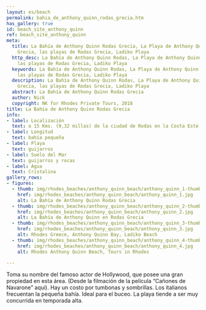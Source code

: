 ```yaml
---
layout: es/beach
permalink: bahia_de_anthony_quinn_rodas_grecia.htm
has_gallery: true
id: beach_site_anthony_quinn
ref: beach_site_anthony_quinn
meta:
  title: La Bahía de Anthony Quinn Rodas Grecia, La Playa de Anthony Quinn en Rodas
    Grecia, las playas de Rodas Grecia, Ladiko Playa
  http_desc: La Bahía de Anthony Quinn Rodas, La Playa de Anthony Quinn en Rodas Grecia,
    las playas de Rodas Grecia, Ladiko Playa
  keywords: La Bahía de Anthony Quinn Rodas, La Playa de Anthony Quinn en Rodas Grecia,
    las playas de Rodas Grecia, Ladiko Playa
  description: La Bahía de Anthony Quinn Rodas, La Playa de Anthony Quinn en Rodas
    Grecia, las playas de Rodas Grecia, Ladiko Playa
  abstract: La Bahía de Anthony Quinn Rodas Grecia
  author: Nick
  copyright: NK for Rhodes Private Tours, 2018
title: La Bahía de Anthony Quinn Rodas Grecia
info:
- label: Localización
  text: a 15 Kms. (9,32 millas) de la ciudad de Rodas en la Costa Este
- label: Longitud
  text: bahía pequeña
- label: Playa
  text: guijarros
- label: Suelo del Mar
  text: guijarros y rocas
- label: Agua
  text: Cristalina
gallery_rows:
- figures:
  - thumb: img/rhodes_beaches/anthony_quinn_beach/anthony_quinn_1-thumb.jpg
    href: img/rhodes_beaches/anthony_quinn_beach/anthony_quinn_1.jpg
    alt: La Bahía de Anthony Quinn Rodas Grecia
  - thumb: img/rhodes_beaches/anthony_quinn_beach/anthony_quinn_2-thumb.jpg
    href: img/rhodes_beaches/anthony_quinn_beach/anthony_quinn_2.jpg
    alt: La Bahía de Anthony Quinn en Rodas Grecia
  - thumb: img/rhodes_beaches/anthony_quinn_beach/anthony_quinn_3-thumb.jpg
    href: img/rhodes_beaches/anthony_quinn_beach/anthony_quinn_3.jpg
    alt: Rhodes Greece, Anthony Quinn Bay, Ladiko Beach
  - thumb: img/rhodes_beaches/anthony_quinn_beach/anthony_quinn_4-thumb.jpg
    href: img/rhodes_beaches/anthony_quinn_beach/anthony_quinn_4.jpg
    alt: Rhodes Anthony Quinn Beach, Tours in Rhodes

---
```

Toma su nombre del famoso actor de Hollywood, que posee una gran propiedad en esta área. (Desde la filmación de la película “Cañones de Navarone” aquí). Hay un costo por tumbonas y sombrillas. Los italianos frecuentan la pequeña bahía. Ideal para el buceo. La playa tiende a ser muy concurrida en temporada alta.